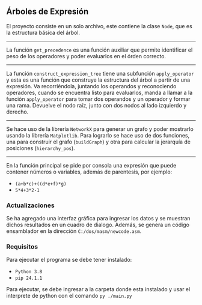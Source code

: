 ## Árboles de Expresión
El proyecto consiste en un solo archivo, este contiene la clase `Node`, que es la estructura básica del árbol.
***
La función `get_precedence` es una función auxiliar que permite identificar el peso de los operadores y poder  evaluarlos en el órden correcto.
***
La función `construct_expression_tree` tiene una subfunción `apply_operator` y esta es una función que construye la estructura del árbol a partir de una expresión. Va recorriéndola, juntando los operandos y reconociendo operadores, cuando se encuentra listo para evaluarlos, manda a llamar a la función `apply_operator` para tomar dos operandos y un operador y formar una rama.
Devuelve el nodo raíz, junto con dos nodos al lado izquierdo y derecho.
***
Se hace uso de la librería `NetworkX` para generar un grafo y poder mostrarlo usando la librería `Matplotlib`.
Para lograrlo se hace uso de dos funciones, una para construir el grafo (`buildGraph`) y otra para calcular la jerarquía de posiciones (`hierarchy_pos`).
***
En la función principal se pide por consola una expresión que puede contener números o variables, además de parentesis, por ejemplo:
- `(a+b*c)+((d*e+f)*g)`
- `5*4+3*2-1`

### Actualizaciones
Se ha agregado una interfaz gráfica para ingresar los datos y se muestran dichos resultados en un cuadro de dialogo. Además, se genera un código ensamblador en la dirección `C:/dos/masm/newcode.asm`.

### Requisitos
Para ejecutar el programa se debe tener instalado:
- `Python 3.8`
- `pip 24.1.1`

Para ejecutar, se debe ingresar a la carpeta donde esta instalado y usar el interprete de python con el comando
`py ./main.py`
